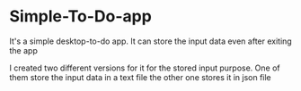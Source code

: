# Simple-To-Do-app
It's a simple desktop-to-do app. It can store the input data even after exiting the app

I created two different versions for it for the stored input purpose. One of them store the input data in a text file the other one stores it in json file
